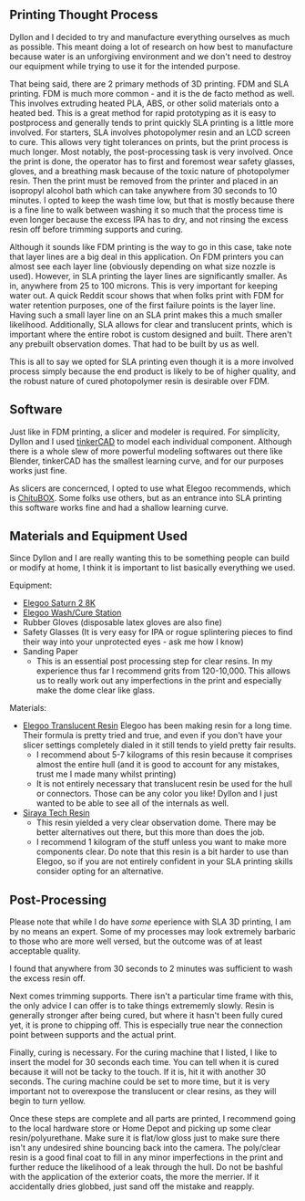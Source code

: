 
## Printing Thought Process
Dyllon and I decided to try and manufacture everything ourselves as much as possible. This meant doing a lot of research on how best to manufacture because water is an unforgiving environment and we don't need to destroy our equipment while trying to use it for the intended purpose. 

That being said, there are 2 primary methods of 3D printing. FDM and SLA printing. FDM is much more common - and it is the de facto method as well. This involves extruding heated PLA, ABS, or other solid materials onto a heated bed. This is a great method for rapid prototyping as it is easy to postprocess and generally tends to print quickly SLA printing is a little more involved. For starters, SLA involves photopolymer resin and an LCD screen to cure. This allows very tight tolerances on prints, but the print process is much longer. Most notably, the post-processing task is very involved. Once the print is done, the operator has to first and foremost wear safety glasses, gloves, and a breathing mask because of the toxic nature of photopolymer resin. Then the print must be removed from the printer and placed in an isopropyl alcohol bath which can take anywhere from 30 seconds to 10 minutes. I opted to keep the wash time low, but that is mostly because there is a fine line to walk between washing it so much that the process time is even longer because the excess IPA has to dry, and not rinsing the excess resin off before trimming supports and curing. 

Although it sounds like FDM printing is the way to go in this case, take note that layer lines are a big deal in this application. On FDM printers you can almost see each layer line (obviously depending on what size nozzle is used). However, in SLA printing the layer lines are significantly smaller. As in, anywhere from 25 to 100 microns. This is very important for keeping water out. A quick Reddit scour shows that when folks print with FDM for water retention purposes, one of the first failure points is the layer line. Having such a small layer line on an SLA print makes this a much smaller likelihood. Additionally, SLA allows for clear and translucent prints, which is important where the entire robot is custom designed and built. There aren't any prebuilt observation domes. That had to be built by us as well.

This is all to say we opted for SLA printing even though it is a more involved process simply because the end product is likely to be of higher quality, and the robust nature of cured photopolymer resin is desirable over FDM. 
## Software
Just like in FDM printing, a slicer and modeler is required. For simplicity, Dyllon and I used [tinkerCAD](https://www.tinkercad.com/login) to model each individual component. Although there is a whole slew of more powerful modeling softwares out there like Blender, tinkerCAD has the smallest learning curve, and for our purposes works just fine. 

As slicers are concernced, I opted to use what Elegoo recommends, which is [ChituBOX](https://www.chitubox.com/en/index). Some folks use others, but as an entrance into SLA printing this software works fine and had a shallow learning curve.
## Materials and Equipment Used
Since Dyllon and I are really wanting this to be something people can build or modify at home, I think it is important to list basically everything we used. 

Equipment:
- [Elegoo Saturn 2 8K](https://www.elegoo.com/products/elegoo-saturn-2-8k-10-inches-mono-lcd-3d-printer)
- [Elegoo Wash/Cure Station](https://www.elegoo.com/products/elegoo-mercury-x-bundle-washing-and-curing-machine)
- Rubber Gloves (disposable latex gloves are also fine)
- Safety Glasses (It is very easy for IPA or rogue splintering pieces to find their way into your unprotected eyes - ask me how I know)
- Sanding Paper 
     - This is an essential post processing step for clear resins. In my experience thus far I recommend grits from 120-10,000. This allows us to really work out any imperfections in the print and especially make the dome clear like glass.

Materials:
- [Elegoo Translucent Resin](https://www.amazon.com/dp/B07Z994PW2?ref=nb_sb_ss_w_as-reorder-t1_k0_1_24&amp=&crid=R9T3GDTHDA74&sprefix=elegoo%2Btranslucent%2Bresin&th=1) Elegoo has been making resin for a long time. Their formula is pretty tried and true, and even if you don't have your slicer settings completely dialed in it still tends to yield pretty fair results.
     - I recommend about 5-7 kilograms of this resin because it comprises almost the entire hull (and it is good to account for any mistakes, trust me I made many whilst printing)
     - It is not entirely necessary that translucent resin be used for the hull or connectors. Those can be any color you like! Dyllon and I just wanted to be able to see all of the internals as well.
- [Siraya Tech Resin](https://www.amazon.com/Siraya-Tech-Ultra-Clear-Non-Yellow-Transparency/dp/B09LQW7RHX/ref=sr_1_4_pp?crid=CRT72PHRS2ID&keywords=clear%2Bresin&qid=1693422767&s=industrial&sprefix=clear%2Bresin%2Cindustrial%2C138&sr=1-4&th=1) 
     - This resin yielded a very clear observation dome. There may be better alternatives out there, but this more than does the job.
     - I recommend 1 kilogram of the stuff unless you want to make more components clear. Do note that this resin is a bit harder to use than Elegoo, so if you are not entirely confident in your SLA printing skills consider opting for an alternative. 
## Post-Processing
Please note that while I do have *some* eperience with SLA 3D printing, I am by no means an expert. Some of my processes may look extremely barbaric to those who are more well versed, but the outcome was of at least acceptable quality. 

I found that anywhere from 30 seconds to 2 minutes was sufficient to wash the excess resin off.

Next comes trimming supports. There isn't a particular time frame with this, the only advice I can offer is to take things extrememly slowly. Resin is generally stronger after being cured, but where it hasn't been fully cured yet, it is prone to chipping off. This is especially true near the connection point between supports and the actual print.

Finally, curing is necessary. For the curing machine that I listed, I like to insert the model for 30 seconds each time. You can tell when it is cured because it will not be tacky to the touch. If it is, hit it with another 30 seconds. The curing machine could be set to more time, but it is very important not to overexpose the translucent or clear resins, as they will begin to turn yellow. 

Once these steps are complete and all parts are printed, I recommend going to the local hardware store or Home Depot and picking up some clear resin/polyurethane. Make sure it is flat/low gloss just to make sure there isn't any undesired shine bouncing back into the camera. The poly/clear resin is a good final coat to fill in any minor imperfections in the print and further reduce the likelihood of a leak through the hull. Do not be bashful with the application of the exterior coats, the more the merrier. If it accidentally dries globbed, just sand off the mistake and reapply. 